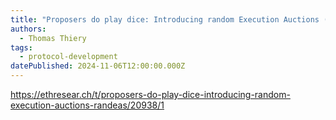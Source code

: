 ```yaml
---
title: "Proposers do play dice: Introducing random Execution Auctions (randEAs)"
authors:
  - Thomas Thiery
tags:
  - protocol-development
datePublished: 2024-11-06T12:00:00.000Z
---
```


<https://ethresear.ch/t/proposers-do-play-dice-introducing-random-execution-auctions-randeas/20938/1>
